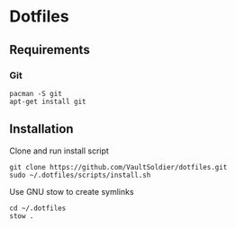 # Dotfiles

## Requirements

### Git

```
pacman -S git 
apt-get install git
```

## Installation 

Clone and run install script

```
git clone https://github.com/VaultSoldier/dotfiles.git
sudo ~/.dotfiles/scripts/install.sh
```

Use GNU stow to create symlinks

```
cd ~/.dotfiles
stow .
```
